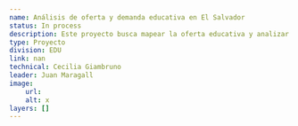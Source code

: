 ```yaml
---
name: Análisis de oferta y demanda educativa en El Salvador
status: In process
description: Este proyecto busca mapear la oferta educativa y analizar la demanda en la transición de primria a secundaria baja y alta en dos municipios de El Salvador. Se identificará la distribución de servicios educativos y se establecerán zonas de influencia entre ambos niveles, destacando áreas sin acceso cercano a secundaria alta. Además, se analizarán patrones de elección de centros y distancias entre ellos para detectar posibles barreras de continuidad. Todo esto se plasmará en un mapa que evidenciará las áreas con mayor necesidad de infraestructura educativa y los puntos críticos de abandono escolar en la transición.
type: Proyecto
division: EDU
link: nan
technical: Cecilia Giambruno
leader: Juan Maragall
image: 
    url: 
    alt: x
layers: []
---
```

    